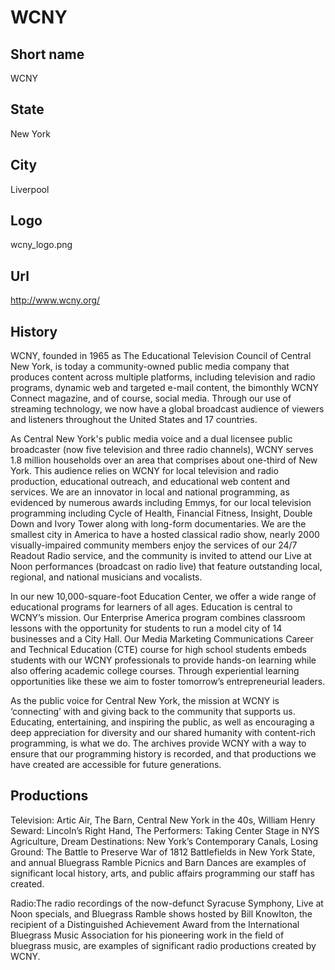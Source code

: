 # WCNY

## Short name

WCNY

## State

New York

## City

Liverpool

## Logo

wcny\_logo.png

## Url

http://www.wcny.org/

## History

WCNY, founded in 1965 as The Educational Television Council of Central
New York, is today a community-owned public media company that produces content
across multiple platforms, including television and radio programs, dynamic web
and targeted e-mail content, the bimonthly WCNY Connect magazine, and of course,
social media. Through our use of streaming technology, we now have a global broadcast
audience of viewers and listeners throughout the United States and 17 countries.

As Central New York's public media voice and a dual licensee public broadcaster
(now five television and three radio channels), WCNY serves 1.8 million households
over an area that comprises about one-third of New York.  This audience relies
on WCNY for local television and radio production, educational outreach, and educational
web content and services.  We are an innovator in local and national programming,
as evidenced by numerous awards including Emmys, for our local television programming
including Cycle of Health, Financial Fitness, Insight, Double Down and Ivory Tower
along with long-form documentaries.  We are the smallest city in America to have
a hosted classical radio show, nearly 2000 visually-impaired community members
enjoy the services of our 24/7 Readout Radio service, and the community is invited
to attend our Live at Noon performances (broadcast on radio live) that feature
outstanding local, regional, and national musicians and vocalists.  

In our new
10,000-square-foot Education Center, we offer a wide range of educational programs
for learners of all ages.  Education is central to WCNY’s mission.  Our Enterprise
America program combines classroom lessons with the opportunity for students to
run a model city of 14 businesses and a City Hall. Our Media Marketing Communications
Career and Technical Education (CTE) course for high school students embeds students
with our WCNY professionals to provide hands-on learning while also offering academic
college courses.  Through experiential learning opportunities like these we aim
to foster tomorrow’s entrepreneurial leaders.

As the public voice for Central
New York, the mission at WCNY is ‘connecting’ with and giving back to the community
that supports us.  Educating, entertaining, and inspiring the public, as well
as encouraging a deep appreciation for diversity and our shared humanity with
content-rich programming, is what we do.  The archives provide WCNY with a way
to ensure that our programming history is recorded, and that productions we have
created are accessible for future generations.


## Productions

Television: Artic Air, The Barn, Central New
York in the 40s, William Henry Seward: Lincoln’s Right Hand, The Performers: Taking
Center Stage in NYS Agriculture, Dream Destinations: New York’s Contemporary Canals,
Losing Ground: The Battle to Preserve War of 1812 Battlefields in New York State,
and annual Bluegrass Ramble Picnics and Barn Dances are examples of significant
local history, arts, and public affairs programming our staff has created.  

Radio:The
radio recordings of the now-defunct Syracuse Symphony, Live at Noon specials,
and Bluegrass Ramble shows hosted by Bill Knowlton, the recipient of a Distinguished
Achievement Award from the International Bluegrass Music Association for his pioneering
work in the field of bluegrass music, are examples of significant radio productions
created by WCNY.


